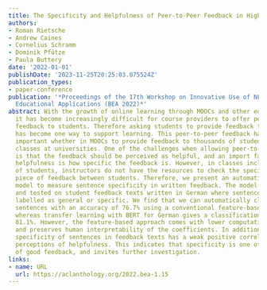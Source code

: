 ```yaml
---
title: The Specificity and Helpfulness of Peer-to-Peer Feedback in Higher Education
authors:
- Roman Rietsche
- Andrew Caines
- Cornelius Schramm
- Dominik Pfütze
- Paula Buttery
date: '2022-01-01'
publishDate: '2023-11-25T20:25:03.075524Z'
publication_types:
- paper-conference
publication: '*Proceedings of the 17th Workshop on Innovative Use of NLP for Building
  Educational Applications (BEA 2022)*'
abstract: With the growth of online learning through MOOCs and other educational applications,
  it has become increasingly difficult for course providers to offer personalized
  feedback to students. Therefore asking students to provide feedback to each other
  has become one way to support learning. This peer-to-peer feedback has become increasingly
  important whether in MOOCs to provide feedback to thousands of students or in large-scale
  classes at universities. One of the challenges when allowing peer-to-peer feedback
  is that the feedback should be perceived as helpful, and an import factor determining
  helpfulness is how specific the feedback is. However, in classes including thousands
  of students, instructors do not have the resources to check the specificity of every
  piece of feedback between students. Therefore, we present an automatic classification
  model to measure sentence specificity in written feedback. The model was trained
  and tested on student feedback texts written in German where sentences have been
  labelled as general or specific. We find that we can automatically classify the
  sentences with an accuracy of 76.7% using a conventional feature-based approach,
  whereas transfer learning with BERT for German gives a classification accuracy of
  81.1%. However, the feature-based approach comes with lower computational costs
  and preserves human interpretability of the coefficients. In addition we show that
  specificity of sentences in feedback texts has a weak positive correlation with
  perceptions of helpfulness. This indicates that specificity is one of the ingredients
  of good feedback, and invites further investigation.
links:
- name: URL
  url: https://aclanthology.org/2022.bea-1.15
---
```


